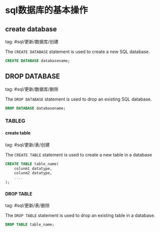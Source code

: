 # sql数据库的基本操作

## create database

tag: #sql/更新/数据库/创建

The `CREATE DATABASE` statement is used to create a new SQL database.

```sql
CREATE DATABASE databasename;
```

## DROP DATABASE

tag: #sql/更新/数据库/删除

The `DROP DATABASE` statement is used to drop an existing SQL database.

```sql
DROP DATABASE databasename;
```

### TABLEG

#### create table

tag: #sql/更新/表/创建

The `CREATE TABLE` statement is used to create a new table in a database

```sql
CREATE TABLE table_name(
    colunm1 datatype,
    colunm2 datatype,
    ....
);
```

#### DROP TABLE

tag: #sql/更新/表/删除

The `DROP TABLE` statement is used to drop an existing table in a database.

```sql
DROP TABLE table_name;
```

